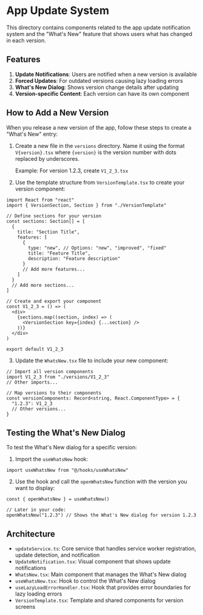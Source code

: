 # App Update System

This directory contains components related to the app update notification system and the "What's New" feature that shows users what has changed in each version.

## Features

1. **Update Notifications**: Users are notified when a new version is available
2. **Forced Updates**: For outdated versions causing lazy loading errors
3. **What's New Dialog**: Shows version change details after updating
4. **Version-specific Content**: Each version can have its own component

## How to Add a New Version

When you release a new version of the app, follow these steps to create a "What's New" entry:

1. Create a new file in the `versions` directory. Name it using the format `V{version}.tsx` where `{version}` is the version number with dots replaced by underscores.

   Example: For version 1.2.3, create `V1_2_3.tsx`

2. Use the template structure from `VersionTemplate.tsx` to create your version component:

```tsx
import React from "react"
import { VersionSection, Section } from "./VersionTemplate"

// Define sections for your version
const sections: Section[] = [
  {
    title: "Section Title",
    features: [
      {
        type: "new", // Options: "new", "improved", "fixed"
        title: "Feature Title",
        description: "Feature description"
      }
      // Add more features...
    ]
  }
  // Add more sections...
]

// Create and export your component
const V1_2_3 = () => (
  <div>
    {sections.map((section, index) => (
      <VersionSection key={index} {...section} />
    ))}
  </div>
)

export default V1_2_3
```

3. Update the `WhatsNew.tsx` file to include your new component:

```tsx
// Import all version components
import V1_2_3 from "./versions/V1_2_3"
// Other imports...

// Map versions to their components
const versionComponents: Record<string, React.ComponentType> = {
  "1.2.3": V1_2_3
  // Other versions...
}
```

## Testing the What's New Dialog

To test the What's New dialog for a specific version:

1. Import the `useWhatsNew` hook:

```tsx
import useWhatsNew from "@/hooks/useWhatsNew"
```

2. Use the hook and call the `openWhatsNew` function with the version you want to display:

```tsx
const { openWhatsNew } = useWhatsNew()

// Later in your code:
openWhatsNew("1.2.3") // Shows the What's New dialog for version 1.2.3
```

## Architecture

- `updateService.ts`: Core service that handles service worker registration, update detection, and notification
- `UpdateNotification.tsx`: Visual component that shows update notifications
- `WhatsNew.tsx`: Main component that manages the What's New dialog
- `useWhatsNew.tsx`: Hook to control the What's New dialog
- `useLazyLoadErrorHandler.tsx`: Hook that provides error boundaries for lazy loading errors
- `VersionTemplate.tsx`: Template and shared components for version screens
